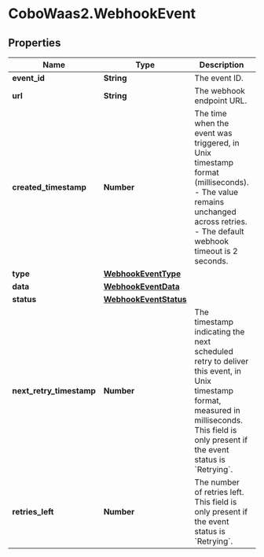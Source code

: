 # CoboWaas2.WebhookEvent

## Properties

Name | Type | Description | Notes
------------ | ------------- | ------------- | -------------
**event_id** | **String** | The event ID. | [optional] 
**url** | **String** | The webhook endpoint URL. | 
**created_timestamp** | **Number** | The time when the event was triggered, in Unix timestamp format (milliseconds). - The value remains unchanged across retries. - The default webhook timeout is 2 seconds.  | 
**type** | [**WebhookEventType**](WebhookEventType.md) |  | 
**data** | [**WebhookEventData**](WebhookEventData.md) |  | 
**status** | [**WebhookEventStatus**](WebhookEventStatus.md) |  | [optional] 
**next_retry_timestamp** | **Number** | The timestamp indicating the next scheduled retry to deliver this event, in Unix timestamp format, measured in milliseconds. This field is only present if the event status is &#x60;Retrying&#x60;.  | [optional] 
**retries_left** | **Number** | The number of retries left. This field is only present if the event status is &#x60;Retrying&#x60;. | [optional] 


